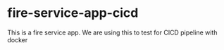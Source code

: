# fire-service-app-cicd
This is a fire service app. We are using this to test for CICD pipeline with docker
